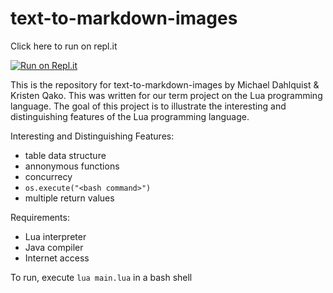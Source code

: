 # text-to-markdown-images

Click here to run on repl.it

[![Run on Repl.it](https://repl.it/badge/github/michaeldahlquist/text-to-markdown-images)](https://repl.it/github/michaeldahlquist/text-to-markdown-images)

This is the repository for text-to-markdown-images by Michael Dahlquist & Kristen Qako. This was written for our term project on the Lua programming language. The goal of this project is to illustrate the interesting and distinguishing features of the Lua programming language.

Interesting and Distinguishing Features:
* table data structure
* annonymous functions
* concurrecy
* `os.execute("<bash command>")`
* multiple return values

Requirements:
* Lua interpreter
* Java compiler
* Internet access

To run, execute `lua main.lua` in a bash shell